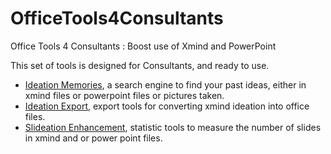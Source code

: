 OfficeTools4Consultants
=======================

Office Tools 4 Consultants : Boost use of Xmind and PowerPoint

This set of tools is designed for Consultants, and ready to use.
* [Ideation Memories](https://github.com/pierrefauvel/OfficeTools4Consultants/wiki/IdeationMemories
), a search engine to find your past ideas, either in xmind files or powerpoint files or pictures taken.
* [Ideation Export](https://github.com/pierrefauvel/OfficeTools4Consultants/wiki/Ideation-Export), export tools for converting xmind ideation into office files.
* [Slideation Enhancement](https://github.com/pierrefauvel/OfficeTools4Consultants/wiki/Slideation-Enhancement), statistic tools to measure the number of slides in xmind and or power point files.
